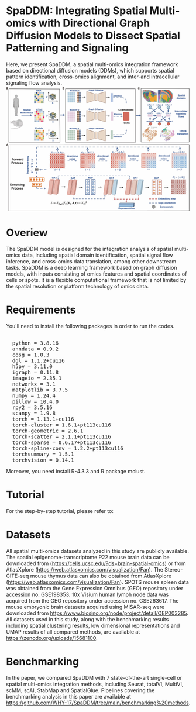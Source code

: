 # SpaDDM: Integrating Spatial Multi-omics with Directional Graph Diffusion Models to Dissect Spatial Patterning and Signaling
Here, we present SpaDDM, a spatial multi-omics integration framework based on directional diffusion models (DDMs), which supports spatial pattern identification, cross-omics alignment, and inter-and intracellular signaling flow analysis.
![SpaDDM workflow](https://github.com/WHY-17/SpaDDM/blob/main/SpaDDM%20workflow.jpg)
# Overiew
The SpaDDM model is designed for the integration analysis of spatial multi-omics data, including spatial domain identification, spatial signal flow inference, and cross-omics data translation, among other downstream tasks. SpaDDM is a deep learning framework based on graph diffusion models, with inputs consisting of omics features and spatial coordinates of cells or spots. It is a flexible computational framework that is not limited by the spatial resolution or platform technology of omics data. 
# Requirements
You'll need to install the following packages in order to run the codes.
<pre lang="markdown"> 
  python = 3.8.16
  anndata = 0.9.2
  cosg = 1.0.3
  dgl = 1.1.2+cu116
  h5py = 3.11.0
  igraph = 0.11.8
  imageio = 2.35.1
  networkx = 3.1
  matplotlib = 3.7.5
  numpy = 1.24.4
  pillow = 10.4.0
  rpy2 = 3.5.16
  scanpy = 1.9.8
  torch = 1.13.1+cu116
  torch-cluster = 1.6.1+pt113cu116
  torch-geometric = 2.6.1
  torch-scatter = 2.1.1+pt113cu116
  torch-sparse = 0.6.17+pt113cu116
  torch-spline-conv = 1.2.2+pt113cu116
  torchsummary = 1.5.1
  torchvision = 0.14.1  </pre>
Moreover, you need install R-4.3.3 and R package mclust.
# Tutorial
For the step-by-step tutorial, please refer to:
# Datasets
All spatial multi-omics datasets analyzed in this study are publicly available. The spatial epigenome-transcriptome P22 mouse brain data can be downloaded from (https://cells.ucsc.edu/?ds=brain-spatial-omics) or from AtlasXplore (https://web.atlasxomics.com/visualization/Fan). The Stereo-CITE-seq mouse thymus data can also be obtained from AtlasXplore (https://web.atlasxomics.com/visualization/Fan). SPOTS mouse spleen data was obtained from the Gene Expression Omnibus (GEO) repository under accession no. GSE198353. 10x Visium human lymph node data was acquired from the GEO repository under accession no. GSE263617. The mouse embryonic brain datasets acquired using MISAR-seq were downloaded from https://www.biosino.org/node/project/detail/OEP003285. All datasets used in this study, along with the benchmarking results including spatial clustering results, low dimensional representations and UMAP results of all compared methods, are available at https://zenodo.org/uploads/15681100.
# Benchmarking
In the paper, we compared SpaDDM with 7 state-of-the-art single-cell or spatial multi-omics integration methods, including Seurat, totalVI, MultiVI, scMM, scAI, StabMap and SpatialGlue. Pipelines covering the benchmarking analysis in this paper are available at https://github.com/WHY-17/SpaDDM/tree/main/benchmarking%20methods.

